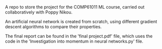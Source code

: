 A repo to store the project for the COMP61011 ML course, carried out collaboratively with Poppy Nikou.

An artificial neural network is created from scratch, using different gradient descent algorithms to compare their properties.

The final report can be found in the 'final project.pdf' file, which uses the code in the 'Investigation into momentum in neural networks.py' file. 
